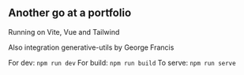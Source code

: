 ## Another go at a portfolio

Running on Vite, Vue and Tailwind

Also integration generative-utils by George Francis

For dev: `npm run dev`
For build: `npm run build`
To serve: `npm run serve`
